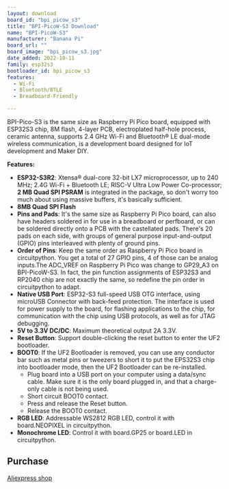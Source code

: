 ```yaml
---
layout: download
board_id: "bpi_picow_s3"
title: "BPI-PicoW-S3 Download"
name: "BPI-PicoW-S3"
manufacturer: "Banana Pi"
board_url: ""
board_image: "bpi_picow_s3.jpg"
date_added: 2022-10-11
family: esp32s3
bootloader_id: bpi_picow_s3
features:
  - Wi-Fi
  - Bluetooth/BTLE
  - Breadboard-Friendly

---
```


BPI-Pico-S3 is the same size as Raspberry Pi Pico board, equipped with ESP32S3 chip, 8M flash, 4-layer PCB, electroplated half-hole process, ceramic antenna, supports 2.4 GHz Wi-Fi and Bluetooth® LE dual-mode wireless communication, is a development board designed for IoT development and Maker DIY.

**Features:**

- **ESP32-S3R2**: Xtensa® dual-core 32-bit LX7 microprocessor,
up to 240 MHz; 2.4G Wi-Fi + Bluetooth LE; RISC-V Ultra Low Power Co-processor; **2 MB Quad SPI PSRAM** is integrated in the package, so don't worry too much about using massive buffers, it's basically sufficient.
- **8MB Quad SPI Flash**
- **Pins and Pads**: It's the same size as Raspberry Pi Pico board, can also have headers soldered in for use in a breadboard or perfboard, or can be soldered directly onto a PCB with the castellated pads. There's 20 pads on each side, with groups of general purpose input-and-output (GPIO) pins interleaved with plenty of ground pins.
- **Order of Pins**: Keep the same order as Raspberry Pi Pico board in circuitpython. You get a total of 27 GPIO pins, 4 of those can be analog inputs.The ADC_VREF on Raspberry Pi Pico was change to GP29_A3 on BPI-PicoW-S3. In fact, the pin function assignments of ESP32S3 and RP2040 chip are not exactly the same, so redefine the pin order in circuitpython to adapt.
- **Native USB Port**: ESP32-S3 full-speed USB OTG interface, using microUSB Connector with back-feed protection. The interface is used for power supply to the board, for flashing applications to the chip, for communication with the chip using USB protocols, as well as for JTAG debugging.
- **5V to 3.3V DC/DC**: Maximum theoretical output 2A 3.3V.
- **Reset Button**: Support double-clicking the reset button to enter the UF2 bootloader.
- **BOOT0**: If the UF2 Bootloader is removed, you can use any conductor bar such as metal pins or tweezers to short it to put the EPS32S3 chip into bootloader mode, then the UF2 Bootloader can be re-installed. 
  - Plug board into a USB port on your computer using a data/sync cable. Make sure it is the only board plugged in, and that a charge-only cable is not being used.
  - Short circuit BOOT0 contact.
  - Press and release the Reset button.
  - Release the BOOT0 contact.
- **RGB LED**: Addressable WS2812 RGB LED, control it with board.NEOPIXEL in circuitpython.
- **Monochrome LED**: Control it with board.GP25 or board.LED in circuitpython.

## Purchase

[Aliexpress shop](https://www.aliexpress.com/item/1005004775634442.html)